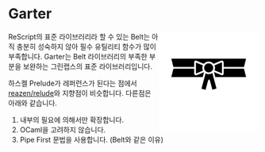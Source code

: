 # Garter

<img src="docs/garter.svg" alt="garter"
     width="200" height="200" align="right" />

ReScript의 표준 라이브러리라 할 수 있는 Belt는 아직 충분히 성숙하지 않아 필수 유틸리티 함수가 많이 부족합니다.
Garter는 Belt 라이브러리의 부족한 부분을 보완하는 그린랩스의 표준 라이브러리입니다.

하스켈 Prelude가 레퍼런스가 된다는 점에서 [reazen/relude](https://github.com/reazen/relude)와 지향점이 비슷합니다.
다른점은 아래와 같습니다.

1. 내부의 필요에 의해서만 확장합니다.
2. OCaml을 고려하지 않습니다.
3. Pipe First 문법을 사용합니다. (Belt와 같은 이유)
